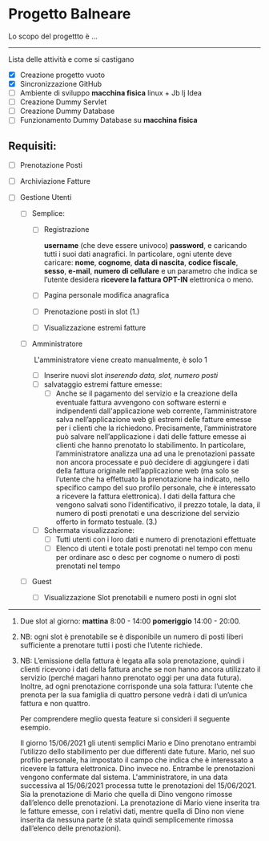 # Progetto Balneare 

Lo scopo del progettto è ...

***

Lista delle attività e come si castigano

- [x] Creazione progetto vuoto
- [x] Sincronizzazione GitHub
- [ ] Ambiente di sviluppo **macchina fisica** linux + Jb Ij Idea
- [ ] Creazione Dummy Servlet
- [ ] Creazione Dummy Database
- [ ] Funzionamento Dummy Database su **macchina fisica**

## Requisiti:

- [ ] Prenotazione Posti

- [ ] Archiviazione Fatture

- [ ] Gestione Utenti

  - [ ] Semplice:

    - [ ] Registrazione 

      **username** (che deve essere univoco)  **password**, e caricando tutti i suoi dati anagrafici. In particolare, ogni utente deve caricare: **nome**, **cognome**, **data di nascita**, **codice fiscale**, **sesso**, **e-mail**, **numero di cellulare** e un parametro che indica se l’utente desidera **ricevere la fattura OPT-IN**  elettronica o meno.

    - [ ] Pagina personale modifica anagrafica

    - [ ] Prenotazione posti in slot (1.)

    - [ ] Visualizzazione estremi fatture

  - [ ] Amministratore

    ​	L'amministratore viene creato manualmente, è solo 1

    - [ ] Inserire nuovi slot *inserendo data, slot, numero posti*
    - [ ] salvataggio estremi fatture emesse:
      - [ ] Anche se il pagamento del servizio e la creazione della eventuale fattura avvengono con software esterni e indipendenti dall'applicazione web corrente, l’amministratore salva nell’applicazione web gli estremi delle fatture emesse per i clienti che la richiedono. Precisamente, l’amministratore può salvare nell’applicazione i dati delle fatture emesse ai clienti che hanno prenotato lo stabilimento. In particolare, l’amministratore analizza una ad una le prenotazioni passate non ancora processate e può decidere di aggiungere i dati della fattura originale nell’applicazione web (ma solo se l’utente che ha effettuato la prenotazione ha indicato, nello specifico campo del suo profilo personale, che è interessato a ricevere la fattura elettronica). I dati della fattura che vengono salvati sono l’identificativo, il prezzo totale, la data, il numero di posti prenotati e una descrizione del servizio offerto in formato testuale.  (3.)
    - [ ] Schermata visualizzazione:
      - [ ] Tutti utenti con i loro dati e numero di prenotazioni effettuate
      - [ ] Elenco di utenti e totale posti prenotati nel tempo con menu per ordinare asc o desc per cognome o numero di posti prenotati nel tempo

  - [ ] Guest

    - [ ] Visualizzazione Slot prenotabili e numero posti in ogni slot

---

1. Due slot al giorno: **mattina** 8:00 - 14:00 **pomeriggio** 14:00 - 20:00. 

2. NB: ogni slot è prenotabile se è disponibile un numero di posti liberi sufficiente a prenotare tutti i posti che l’utente richiede.

3. NB: L’emissione della fattura è legata alla sola prenotazione, quindi i clienti ricevono i dati della fattura anche se non hanno ancora utilizzato il servizio (perché magari hanno prenotato oggi per una data futura). Inoltre, ad ogni prenotazione corrisponde una sola fattura: l’utente che prenota per la sua famiglia di quattro persone vedrà i dati di un’unica fattura e non quattro.

   Per comprendere meglio questa feature si consideri il seguente esempio.

   Il giorno 15/06/2021 gli utenti semplici Mario e Dino prenotano entrambi l’utilizzo dello stabilimento per due differenti date future. Mario, nel suo profilo personale, ha impostato il campo che indica che è interessato a ricevere la fattura elettronica. Dino invece no. Entrambe le prenotazioni vengono confermate dal sistema. L'amministratore, in una data successiva al 15/06/2021 processa tutte le prenotazioni del 15/06/2021. Sia la prenotazione di Mario che quella di Dino vengono rimosse dall’elenco delle prenotazioni. La prenotazione di Mario viene inserita tra le fatture emesse, con i relativi dati, mentre quella di Dino non viene inserita da nessuna parte (è stata quindi semplicemente rimossa dall’elenco delle prenotazioni).
